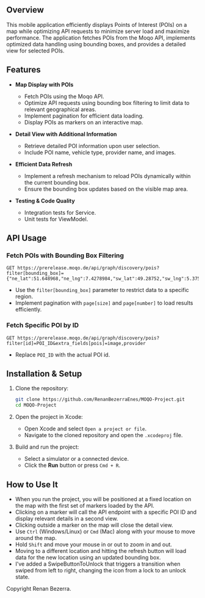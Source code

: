 ## Overview
This mobile application efficiently displays Points of Interest (POIs) on a map while optimizing API requests to minimize server load and maximize performance. The application fetches POIs from the Moqo API, implements optimized data handling using bounding boxes, and provides a detailed view for selected POIs.

## Features
- **Map Display with POIs**
  - Fetch POIs using the Moqo API.
  - Optimize API requests using bounding box filtering to limit data to relevant geographical areas.
  - Implement pagination for efficient data loading.
  - Display POIs as markers on an interactive map.

- **Detail View with Additional Information**
  - Retrieve detailed POI information upon user selection.
  - Include POI name, vehicle type, provider name, and images.

- **Efficient Data Refresh**
  - Implement a refresh mechanism to reload POIs dynamically within the current bounding box.
  - Ensure the bounding box updates based on the visible map area.

- **Testing & Code Quality**
  - Integration tests for Service.
  - Unit tests for ViewModel.

## API Usage
### Fetch POIs with Bounding Box Filtering
```
GET https://prerelease.moqo.de/api/graph/discovery/pois?filter[bounding_box]={"ne_lat":51.648968,"ne_lng":7.4278984,"sw_lat":49.28752,"sw_lng":5.3754444}&page[size]=10&page[number]=1
```
- Use the `filter[bounding_box]` parameter to restrict data to a specific region.
- Implement pagination with `page[size]` and `page[number]` to load results efficiently.

### Fetch Specific POI by ID
```
GET https://prerelease.moqo.de/api/graph/discovery/pois?filter[id]=POI_ID&extra_fields[pois]=image,provider
```
- Replace `POI_ID` with the actual POI id.

## Installation & Setup
1. Clone the repository:
   ```bash
   git clone https://github.com/RenanBezerraEnes/MOQO-Project.git
   cd MOQO-Project
   ```
2. Open the project in Xcode:
   - Open Xcode and select `Open a project or file`.
   - Navigate to the cloned repository and open the `.xcodeproj` file.

3. Build and run the project:
   - Select a simulator or a connected device.
   - Click the **Run** button or press `Cmd + R`.

## How to Use It
- When you run the project, you will be positioned at a fixed location on the map with the first set of markers loaded by the API.
- Clicking on a marker will call the API endpoint with a specific POI ID and display relevant details in a second view.
- Clicking outside a marker on the map will close the detail view.
- Use `Ctrl` (Windows/Linux) or `Cmd` (Mac) along with your mouse to move around the map.
- Hold `Shift` and move your mouse in or out to zoom in and out.
- Moving to a different location and hitting the refresh button will load data for the new location using an updated bounding box.
- I've added a SwipeButtonToUnlock that triggers a transition when swiped from left to right, changing the icon from a lock to an unlock state.

Copyright Renan Bezerra.
